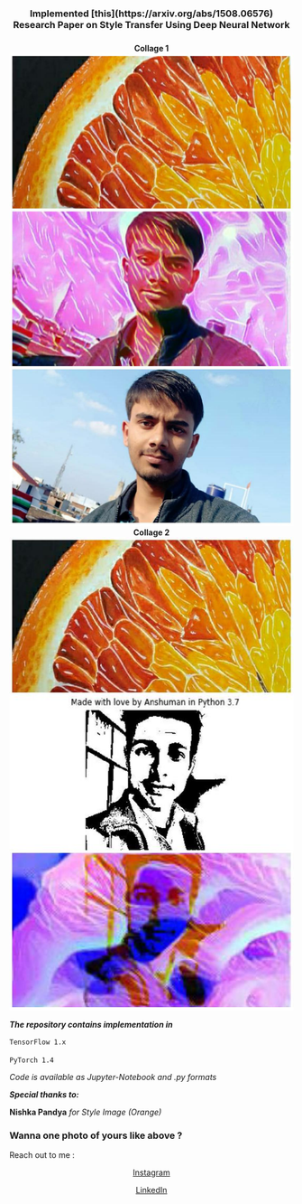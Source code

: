 <center><h3> Implemented [this](https://arxiv.org/abs/1508.06576) Research Paper on Style Transfer Using Deep Neural Network <h3></center>

<center><B>Collage 1</B></center>
<center><img src="src/collage1.jpeg" style="width:542px;height:837px;"></center>
<center><B>Collage 2</B></center>
<center><img src="src/collage2.jpeg" style="width:542px;height:837px;">
  </center>
  
<B><I>The repository contains implementation in</I></B>
    
    TensorFlow 1.x
    
    PyTorch 1.4
  

<I>Code is available as Jupyter-Notebook and .py formats</I>


<B><I>Special thanks to:</I></B>
  
  <B>Nishka Pandya</B>
  <I>for Style Image (Orange)</I>
 
 
<h3> Wanna one photo of yours like above ? </h3>

Reach out to me :
<center>
  
[Instagram](https://www.instagram.com/kanpuriyanawab/)

[LinkedIn](https://www.linkedin.com/in/anshuman-mishra-89b014195)

</center>


  

  
